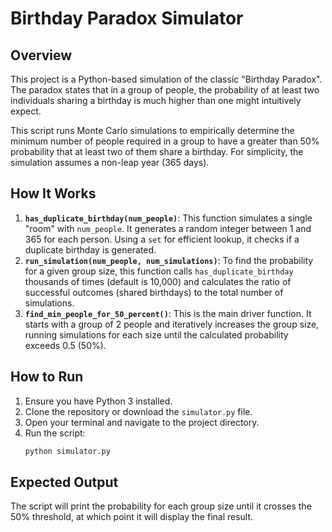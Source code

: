 # Birthday Paradox Simulator

## Overview

This project is a Python-based simulation of the classic "Birthday Paradox". The paradox states that in a group of people, the probability of at least two individuals sharing a birthday is much higher than one might intuitively expect.

This script runs Monte Carlo simulations to empirically determine the minimum number of people required in a group to have a greater than 50% probability that at least two of them share a birthday. For simplicity, the simulation assumes a non-leap year (365 days).

## How It Works

1.  **`has_duplicate_birthday(num_people)`**: This function simulates a single "room" with `num_people`. It generates a random integer between 1 and 365 for each person. Using a `set` for efficient lookup, it checks if a duplicate birthday is generated.
2.  **`run_simulation(num_people, num_simulations)`**: To find the probability for a given group size, this function calls `has_duplicate_birthday` thousands of times (default is 10,000) and calculates the ratio of successful outcomes (shared birthdays) to the total number of simulations.
3.  **`find_min_people_for_50_percent()`**: This is the main driver function. It starts with a group of 2 people and iteratively increases the group size, running simulations for each size until the calculated probability exceeds 0.5 (50%).

## How to Run

1.  Ensure you have Python 3 installed.
2.  Clone the repository or download the `simulator.py` file.
3.  Open your terminal and navigate to the project directory.
4.  Run the script:
    ```bash
    python simulator.py
    ```

## Expected Output

The script will print the probability for each group size until it crosses the 50% threshold, at which point it will display the final result.
